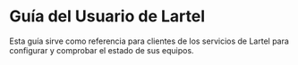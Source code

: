 # Guía del Usuario de Lartel

Esta guía sirve como referencia para clientes de los servicios de Lartel para configurar y comprobar el estado de sus equipos.

